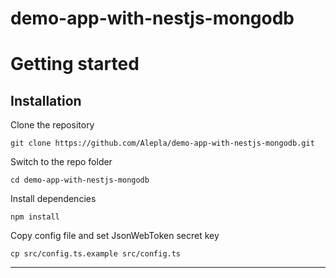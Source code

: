[circleci-image]: https://img.shields.io/circleci/build/github/nestjs/nest/master?token=abc123def456

# demo-app-with-nestjs-mongodb

# Getting started

## Installation

Clone the repository

    git clone https://github.com/Alepla/demo-app-with-nestjs-mongodb.git

Switch to the repo folder

    cd demo-app-with-nestjs-mongodb

Install dependencies

    npm install

Copy config file and set JsonWebToken secret key

    cp src/config.ts.example src/config.ts

---
